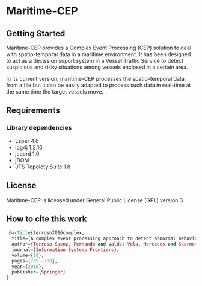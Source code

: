 # Maritime-CEP

## Getting Started

Maritime-CEP provides a Complex Event Processing (CEP) solution to deal with spatio-temporal data in a maritime environment. It has been designed to act as a decission suport system in a Vessel Traffic Service to detect suspicious and risky situations among vessels enclosed in a certain area. 
 
 In its current version, maritime-CEP processes the spatio-temporal data from a file but it can be easily adapted to process such data in real-time at the same time the target vessels move.
 
## Requirements
### Library dependencies
* Esper 4.6
* log4j 1.2.16
* jcoord 1.0
* jDOM
* JTS Topoloty Suite 1.8

## License
Maritime-CEP is licensed under General Public License (GPL) version 3.

## How to cite this work
 
```elixir
 @article{terroso2016complex,
  title={A complex event processing approach to detect abnormal behaviours in the marine environment},
  author={Terroso-Saenz, Fernando and Valdes-Vela, Mercedes and Skarmeta-Gomez, Antonio F},
  journal={Information Systems Frontiers},
  volume={18},
  pages={765--780},
  year={2016},
  publisher={Springer}
}
``` 
 
